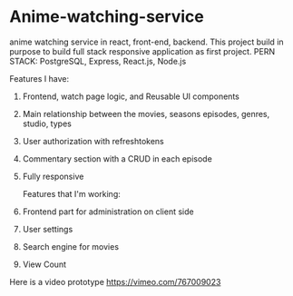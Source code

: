 # Anime-watching-service
anime watching service in react, front-end, backend.
This project build in purpose to build full stack responsive application as first project.
PERN STACK: PostgreSQL, Express, React.js, Node.js

   Features I have:
1. Frontend, watch page logic, and Reusable UI components
2. Main relationship between the movies, seasons episodes, genres, studio, types
3. User authorization with refreshtokens
4. Commentary section with a CRUD in each episode 
5. Fully responsive
   
    Features that I'm working:
1.  Frontend part for administration on client side 
2.  User settings
3.  Search engine for movies
4.  View Count

 Here is a video prototype 
https://vimeo.com/767009023
